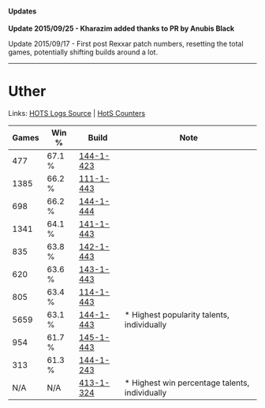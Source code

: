 #### Updates
**Update 2015/09/25 - Kharazim added thanks to PR by Anubis Black**

Update 2015/09/17 - First post Rexxar patch numbers, resetting the total games, potentially shifting builds around a lot.

***

# Uther

Links: [HOTS Logs Source](https://www.hotslogs.com/Sitewide/HeroDetails?Hero=Uther) | [HotS Counters](http://hotscounters.com/#/hero/Uther)

Games  | Win %  | Build     | Note
-----  | -----  | -----     | ----
477    | 67.1 % | [144-1-423](http://www.heroesfire.com/hots/talent-calculator/uther#hfKF) | 
1385   | 66.2 % | [111-1-443](http://www.heroesfire.com/hots/talent-calculator/uther#gOmJ) | 
698    | 66.2 % | [144-1-444](http://www.heroesfire.com/hots/talent-calculator/uther#hfKa) | 
1341   | 64.1 % | [141-1-443](http://www.heroesfire.com/hots/talent-calculator/uther#hX_p) | 
835    | 63.8 % | [142-1-443](http://www.heroesfire.com/hots/talent-calculator/uther#haS3) | 
620    | 63.6 % | [143-1-443](http://www.heroesfire.com/hots/talent-calculator/uther#hcuJ) | 
805    | 63.4 % | [114-1-443](http://www.heroesfire.com/hots/talent-calculator/uther#gW53) | 
5659   | 63.1 % | [144-1-443](http://www.heroesfire.com/hots/talent-calculator/uther#hfKZ) | * Highest popularity talents, individually
954    | 61.7 % | [145-1-443](http://www.heroesfire.com/hots/talent-calculator/uther#hhmp) | 
313    | 61.3 % | [144-1-243](http://www.heroesfire.com/hots/talent-calculator/uther#hfHR) | 
N/A    | N/A    | [413-1-324](http://www.heroesfire.com/hots/talent-calculator/uther#rw1y) | * Highest win percentage talents, individually
